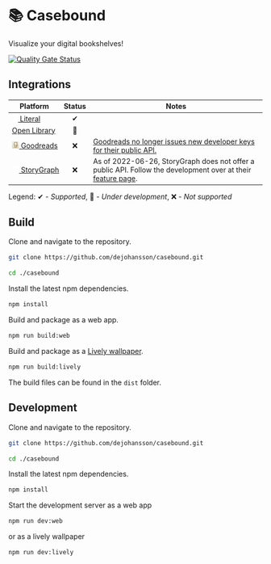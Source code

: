 # 📚 Casebound

Visualize your digital bookshelves!

[![Quality Gate Status](https://sonarcloud.io/api/project_badges/measure?project=dejohansson_casebound&metric=alert_status)](https://sonarcloud.io/summary/new_code?id=dejohansson_casebound)

## Integrations

| Platform                                        | Status | Notes                                                                                                                                                                 |
|-------------------------------------------------|:------:|-----------------------------------------------------------------------------------------------------------------------------------------------------------------------|
| <nobr>[<img src="./resources/literal-logo.png" alt="logo" width="12"/> Literal](https://literal.club/)</nobr> |   ✔   |                                                                                                                       |
| <nobr>[Open Library](https://openlibrary.org/)</nobr>        |   🚧   |                                                                                                                                                                       |
| <nobr>[<img src="./resources/goodreads-logo.png" alt="logo" width="14"/> Goodreads](https://www.goodreads.com/)</nobr>        |   ❌   | [Goodreads no longer issues new developer keys for their public API.](https://help.goodreads.com/s/article/Does-Goodreads-support-the-use-of-APIs)                    |
| <nobr>[<img src="./resources/storygraph-logo.png" alt="logo" width="14"/> StoryGraph](https://www.thestorygraph.com/) </nobr>  |   ❌   | As of 2022-06-26, StoryGraph does not offer a public API. Follow the development over at their [feature page](https://roadmap.thestorygraph.com/features/posts/an-api). |

Legend: ✔ - _Supported_, 🚧 - _Under development_, ❌ - _Not supported_

## Build

Clone and navigate to the repository.

``` sh
git clone https://github.com/dejohansson/casebound.git
```

``` sh
cd ./casebound
```

Install the latest npm dependencies.

``` sh
npm install
```

Build and package as a web app.

``` sh
npm run build:web
```

Build and package as a [Lively wallpaper](https://github.com/rocksdanister/lively).

``` sh
npm run build:lively
```

The build files can be found in the `dist` folder.

## Development

Clone and navigate to the repository.

``` sh
git clone https://github.com/dejohansson/casebound.git
```

``` sh
cd ./casebound
```

Install the latest npm dependencies.

``` sh
npm install
```

Start the development server as a web app

``` sh
npm run dev:web
```

or as a lively wallpaper

``` sh
npm run dev:lively
```
